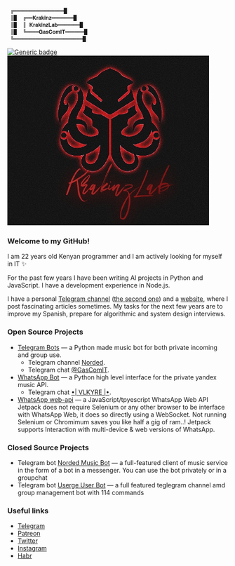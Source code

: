 ````
 ╔════════════════█
 ║█  ╔══𝐊𝐫𝐚𝐤𝐢𝐧𝐳═══════█   
 ║█  ║ 𝐊𝐫𝐚𝐤𝐢𝐧𝐳𝐋𝐚𝐛═══════█   
 ║█  ╚════𝐆𝐚𝐬𝐂𝐨𝐦𝐈𝐓══════█ 
 ╚══════════════════════█                                                   
````
[![Generic badge](https://img.shields.io/badge/Index_of-Repositories-blue.svg)](https://github.com/krakinz?tab=repositories)
<img src="/images/87024922_1.png">

<!--- Krakinz ©2022 --->
### Welcome to my GitHub!

I am 22 years old Kenyan programmer and I am actively looking for myself in IT ✨

For the past few years I have been writing AI projects in Python and JavaScript. I have a development experience in Node.js.

I have a personal [Telegram channel](https://t.me/KrakinzC) ([the second one](https://t.me/hypevoidsoul)) and a [website](https://krakinz.repl.co/), where I post fascinating articles sometimes. My tasks for the next few years are to improve my Spanish, prepare for algorithmic and system design interviews.

### Open Source Projects

- [Telegram Bots](https://github.com/krakinz/Norded) — a Python made music bot for both private incoming and group use.
  - Telegram channel [Norded](https://t.me/hypevoidsouls).
  - Telegram chat [@GasComIT](https://t.me/gascomit).
- [WhatsApp Bot](https://github.com/krakinz/Vlkyre) — a Python high level interface for the private yandex music API.
  - Telegram chat [•| VLKYRE |•](https://chat.whatsapp.com/F7P1kIbPiQHIjmD4DgVWDF).
- [WhatsApp web-api](https://github.com/gascomit/jetpack) — a JavaScript/tpyescript WhatsApp Web API Jetpack does not require Selenium or any other browser to be interface with WhatsApp Web, it does so directly using a WebSocket. Not running Selenium or Chromimum saves you like half a gig of ram..! Jetpack supports Interaction with multi-device & web versions of WhatsApp.
 

### Closed Source Projects

- Telegram bot [Norded Music Bot](https://t.me/ai40bot) — a full-featured client of music service in the form of a bot in a messenger. You can use the bot privately or in a groupchat
- Telegram bot [Userge User Bot](https://t.me/therubbybot) — a full featured teglegram channel amd group management bot with 114 commands

### Useful links

- [Telegram](https://t.me/qtell)
- [Patreon](https://www.patreon.com/)
- [Twitter](https://twitter.com/gascomit)
- [Instagram](https://www.instagram.com/roycebobelwillie/)
- [Habr](https://habr.com/ru/users/)

